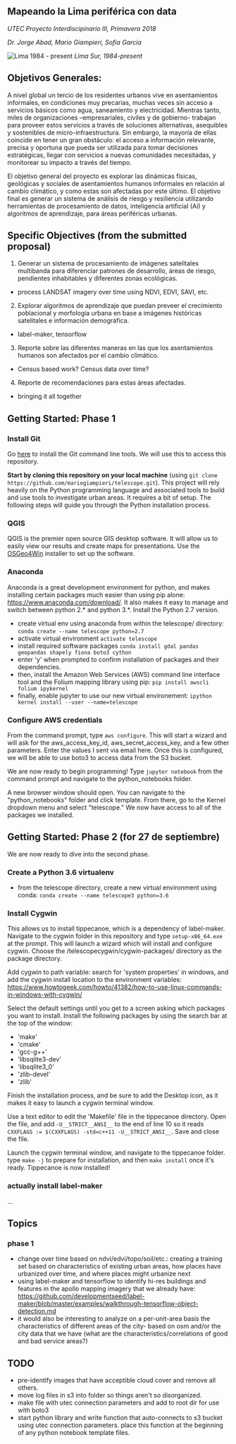 ## Mapeando la Lima periférica con data ##
*UTEC Proyecto Interdiscipinario III, Primavera 2018*

*Dr. Jorge Abad, Mario Giampieri, Sofia Garcia*


![Lima 1984 - present](./img/lima_gif_02s.gif)
*Lima Sur, 1984-present*

## Objetivos Generales:
A nivel global un tercio de los residentes urbanos vive en asentamientos informales, en condiciones muy precarias, muchas veces sin acceso a servicios básicos como agua, saneamiento y electricidad. Mientras tanto, miles de organizaciones –empresariales, civiles y de gobierno- trabajan para proveer estos servicios a través de soluciones alternativas, asequibles y sostenibles de micro-infraestructura. Sin embargo, la mayoría de ellas coincide en tener un gran obstáculo: el acceso a información relevante, precisa y oportuna que pueda ser utilizada para tomar decisiones estratégicas, llegar con servicios a nuevas comunidades necesitadas, y monitorear su impacto a través del tiempo.

El objetivo general del proyecto es explorar las dinámicas físicas, geológicas y sociales de asentamientos humanos informales en relación al cambio climático, y como estas son afectadas por este último. El objetivo final es generar un sistema de análisis de riesgo y resiliencia utilizando herramientas de procesamiento de datos, inteligencia artificial (Ai) y algoritmos de aprendizaje, para áreas periféricas urbanas.

## Specific Objectives (from the submitted proposal)
1. Generar un sistema de procesamiento de imágenes satelitales multibanda para diferenciar patrones de desarrollo, áreas de riesgo, pendientes inhabitables y diferentes zonas ecológicas.
  - process LANDSAT imagery over time using NDVI, EDVI, SAVI, etc.

2. Explorar algoritmos de aprendizaje que puedan preveer el crecimiento poblacional y morfología urbana en base a imágenes históricas satelitales e información demográfica.
  - label-maker, tensorflow

3. Reporte sobre las diferentes maneras en las que los asentamientos humanos son afectados por el cambio climático.
  - Census based work? Census data over time?
  
4. Reporte de recomendaciones para estas áreas afectadas.
  - bringing it all together
  
## Getting Started: Phase 1

### Install Git
Go [here](https://git-scm.com/download/win) to install the Git command line tools. We will use this to access this repository.

**Start by cloning this repository on your local machine** (using `git clone  https://github.com/mariogiampieri/telescope.git`).
This project will rely heavily on the Python programming language and associated tools to build and use tools to investigate urban areas. It requires a bit of setup. The following steps will guide you through the Python installation process.

### QGIS
QGIS is the premier open source GIS desktop software. It will allow us to easily view our results and create maps for presentations. Use the [OSGeo4Win](https://trac.osgeo.org/osgeo4w/) installer to set up the software.

### Anaconda
Anaconda is a great development environment for python, and makes installing certain packages much easier than using pip alone: https://www.anaconda.com/download/. It also makes it easy to manage and switch between python 2.* and python 3.*. Install the Python 2.7 version.

- create virtual env using anaconda from within the telescope/ directory:
`conda create --name telescope python=2.7`
- activate virtual environment
`activate telescope`
- install required software packages
`conda install gdal pandas geopandas shapely fiona boto3 cython`
- enter 'y' when prompted to confirm installation of packages and their dependencies.
- then, install the Amazon Web Services (AWS) command line interface tool and the Folium mapping library using pip:
`pip install awscli folium ipykernel`
- finally, enable jupyter to use our new virtual environement:
`ipython kernel install --user --name=telescope`

### Configure AWS credentials
From the command prompt, type `aws configure`. This will start a wizard and will ask for the aws_access_key_id, aws_secret_access_key, and a few other parameters. Enter the values I sent via email here. Once this is configured, we will be able to use boto3 to access data from the S3 bucket.

We are now ready to begin programming! Type `jupyter notebook` from the command prompt and navigate to the python_notebooks folder.

A new browser window should open. You can navigate to the "python_notebooks" folder and click template. From there, go to the Kernel dropdown menu and select "telescope." We now have access to all of the packages we installed.

## Getting Started: Phase 2 (for 27 de septiembre)
We are now ready to dive into the second phase.

### Create a Python 3.6 virtualenv
- from the telescope directory, create a new virtual environment using conda:
`conda create --name telescope3 python=3.6`

### Install Cygwin
This allows us to install tippecanoe, which is a dependency of label-maker. Navigate to the cygwin folder in this repository and type `setup-x86_64.exe` at the prompt. This will launch a wizard which will install and configure cygwin. Choose the /telescopecygwin/cygwin-packages/ directory as the package directory.

Add cygwin to path variable: search for 'system properties' in windows, and add the cygwin install location to the environment variables: https://www.howtogeek.com/howto/41382/how-to-use-linux-commands-in-windows-with-cygwin/

Select the default settings until you get to a screen asking which packages you want to install. Install the following packages by using the search bar at the top of the window:
- 'make'
- 'cmake'
- 'gcc-g++'
- 'libsqlite3-dev'
- 'libsqlite3_0'
- 'zlib-devel'
- 'zlib'

Finish the installation process, and be sure to add the Desktop icon, as it makes it easy to launch a cygwin terminal window.

Use a text editor to edit the 'Makefile' file in the tippecanoe directory. Open the file, and add `-U__STRICT__ANSI__` to the end of line 10 so it reads `CXXFLAGS := $(CXXFLAGS) -std=c++11 -U__STRICT_ANSI__`. Save and close the file.

Launch the cygwin terminal window, and navigate to the tippecanoe folder. type `make -j` to prepare for installation, and then `make install` once it's ready. Tippecanoe is now installed!

### actually install label-maker
...

## Topics
### phase 1
- change over time based on ndvi/edvi/topo/soil/etc.: creating a training set based on characteristics of existing urban areas, how places have urbanized over time, and where places might urbanize next
- using label-maker and tensorflow to identify hi-res buildings and features in the apollo mapping imagery that we already have: https://github.com/developmentseed/label-maker/blob/master/examples/walkthrough-tensorflow-object-detection.md
- it would also be interesting to analyze on a per-unit-area basis the characteristics of different areas of the city- based on osm and/or the city data that we have (what are the characteristics/correlations of good and bad service areas?)

## TODO
- pre-identify images that have acceptible cloud cover and remove all others.
- move log files in s3 into folder so things aren't so disorganized.
- make file with utec connection parameters and add to root dir for use with boto3
- start python library and write function that auto-connects to s3 bucket using utec connection parameters. place this function at the beginning of any python notebook template files.
